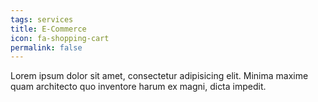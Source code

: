 ```yaml
---
tags: services
title: E-Commerce
icon: fa-shopping-cart
permalink: false
---
```

Lorem ipsum dolor sit amet, consectetur adipisicing elit. Minima maxime quam architecto quo inventore harum ex magni, dicta impedit.
